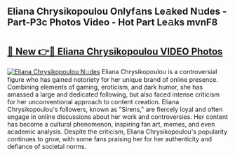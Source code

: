 ## Eliana Chrysikopoulou Onlyf𝚊ns Le𝚊ked N𝚞des - Part-P3c Photos Video - Hot Part Le𝚊ks mvnF8

# <h2><a href="http://ac51872.deff.icu/?id=Eliana+Chrysikopoulou">🔗 New 👉🔴 Eliana Chrysikopoulou VIDEO Photos</a></h2>

[![Eliana Chrysikopoulou N𝚞des](https://i.imgur.com/rIISA9y.gif)](http://ac51872.deff.icu/?id=Eliana+Chrysikopoulou)
Eliana Chrysikopoulou is a controversial figure who has gained notoriety for her unique brand of online presence. Combining elements of gaming, eroticism, and dark humor, she has amassed a large and dedicated following, but also faced intense criticism for her unconventional approach to content creation. Eliana Chrysikopoulou's followers, known as "Sirens," are fiercely loyal and often engage in online discussions about her work and controversies. Her content has become a cultural phenomenon, inspiring fan art, memes, and even academic analysis. Despite the criticism, Eliana Chrysikopoulou's popularity continues to grow, with some fans praising her for her authenticity and defiance of societal norms.

